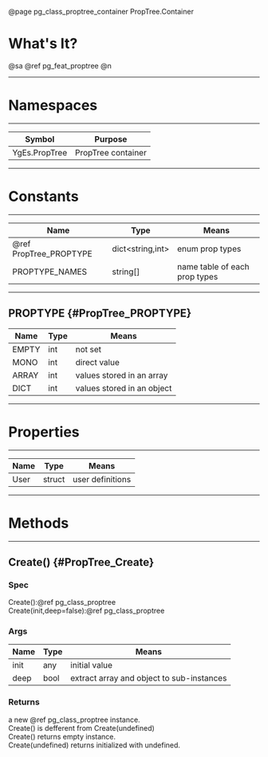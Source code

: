 ﻿@page pg_class_proptree_container PropTree.Container

# What's It?

@sa @ref pg_feat_proptree @n

-----
# Namespaces

-----
| Symbol | Purpose |
|--------|---------|
| YgEs.PropTree | PropTree container |

-----
# Constants

-----
| Name | Type | Means |
|------|------|-------|
| @ref PropTree_PROPTYPE | dict<string,int> | enum prop types |
| PROPTYPE_NAMES | string[] | name table of each prop types |

-----
## PROPTYPE {#PropTree_PROPTYPE}

| Name | Type | Means |
|------|------|-------|
| EMPTY | int | not set |
| MONO | int | direct value |
| ARRAY | int | values stored in an array |
| DICT | int | values stored in an object |

-----
# Properties

-----
| Name | Type | Means |
|------|------|-------|
| User | struct | user definitions |

-----
# Methods

-----
## Create() {#PropTree_Create}

### Spec

Create():@ref pg_class_proptree  
Create(init,deep=false):@ref pg_class_proptree  

### Args

| Name | Type | Means |
|------|------|-------|
| init | any | initial value |
| deep | bool | extract array and object to sub-instances |

### Returns

a new @ref pg_class_proptree instance.  
Create() is defferent from Create(undefined)  
Create() returns empty instance.  
Create(undefined) returns initialized with undefined.  
